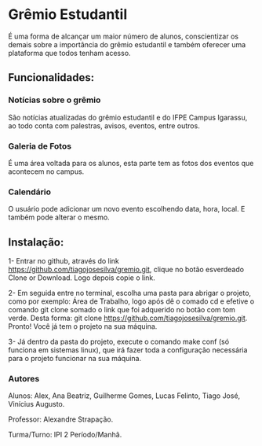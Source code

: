 # Grêmio Estudantil
É uma forma de alcançar um maior número de alunos, conscientizar os demais sobre a importância do grêmio estudantil e também oferecer uma plataforma que todos tenham acesso.

## Funcionalidades:
### Notícias sobre o grêmio 
São notícias atualizadas do grêmio estudantil e do IFPE Campus Igarassu, ao todo conta com palestras, avisos, eventos, entre outros.
### Galeria de Fotos
É uma área voltada para os alunos, esta parte tem as fotos dos eventos que acontecem no campus.
### Calendário
O usuário pode adicionar um novo evento escolhendo data, hora, local. E também pode alterar o mesmo.
## Instalação:
1- Entrar no github, através do link https://github.com/tiagojosesilva/gremio.git, clique no botão esverdeado Clone or Download. Logo depois copie o link.

2- Em seguida entre no terminal, escolha uma pasta para abrigar o projeto, como por exemplo: Área de Trabalho, logo após dê o comado cd e efetive o comando git clone somado o link que foi adquerido no botão com tom verde. Desta forma: git clone https://github.com/tiagojosesilva/gremio.git. Pronto! Você já tem o projeto na sua máquina.

3- Já dentro da pasta do projeto, execute o comando make conf (só funciona em sistemas linux), que irá fazer toda a configuração necessária para o projeto funcionar na sua máquina.

### Autores
Alunos: Alex, Ana Beatriz, Guilherme Gomes, Lucas Felinto, Tiago José, Vinícius Augusto.

Professor: Alexandre Strapação.

Turma/Turno: IPI 2 Período/Manhã.

